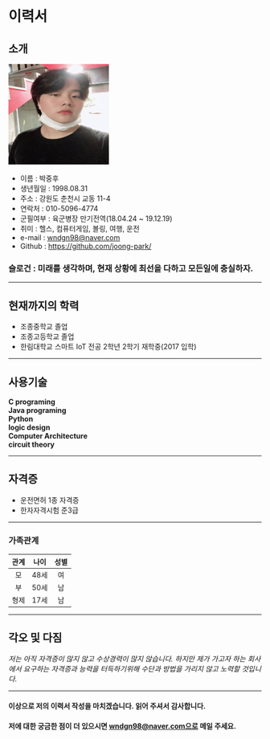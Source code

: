 # 이력서


## 소개

<img src=My.jpg width=200 height=200>

* 이름 : 박중후  
* 생년월일 : 1998.08.31  
* 주소 : 강원도 춘천시 교동 11-4
* 연락처 : 010-5096-4774  
* 군필여부 : 육군병장 만기전역(18.04.24 ~ 19.12.19)   
* 취미 : 헬스, 컴퓨터게임, 볼링, 여행, 운전  
* e-mail : wndgn98@naver.com  
* Github : https://github.com/joong-park/   


 ### 슬로건 : 미래를 생각하며, 현재 상황에 최선을 다하고 모든일에 충실하자.  
 
--------

 ## 현재까지의 학력
 * 조종중학교 졸업
 * 조종고등학교 졸업
 * 한림대학교 스마트 IoT 전공 2학년 2학기 재학중(2017 입학)
 
--------

 ## 사용기술
 **C programing**  
 **Java programing**  
 **Python**  
 **logic design**  
 **Computer Architecture**  
 **circuit theory**
 
--------

 ## 자격증
 * 운전면허 1종 자격증
 * 한자자격시험 준3급
 
--------

### 가족관계  
|관계|나이|성별|
|:---:|---|:---:|
|모|48세|여|
|부|50세|남|
|형제|17세|남|

--------

## 각오 및 다짐
*저는 아직 자격증이 많지 않고 수상경력이 많지 않습니다.*
*하지만 제가 가고자 하는 회사에서 요구하는 자격증과 능력을 터득하기위해 수단과 방법을 가리지 않고 노력할 것입니다.*

--------

#### 이상으로 저의 이력서 작성을 마치겠습니다. 읽어 주셔서 감사합니다. 
#### 저에 대한 궁금한 점이 더 있으시면 wndgn98@naver.com으로 메일 주세요.
